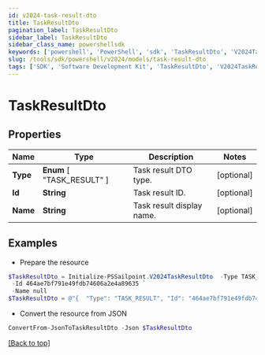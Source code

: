 ```yaml
---
id: v2024-task-result-dto
title: TaskResultDto
pagination_label: TaskResultDto
sidebar_label: TaskResultDto
sidebar_class_name: powershellsdk
keywords: ['powershell', 'PowerShell', 'sdk', 'TaskResultDto', 'V2024TaskResultDto'] 
slug: /tools/sdk/powershell/v2024/models/task-result-dto
tags: ['SDK', 'Software Development Kit', 'TaskResultDto', 'V2024TaskResultDto']
---
```



# TaskResultDto

## Properties

Name | Type | Description | Notes
------------ | ------------- | ------------- | -------------
**Type** |  **Enum** [  "TASK_RESULT" ] | Task result DTO type. | [optional] 
**Id** | **String** | Task result ID. | [optional] 
**Name** | **String** | Task result display name. | [optional] 

## Examples

- Prepare the resource
```powershell
$TaskResultDto = Initialize-PSSailpoint.V2024TaskResultDto  -Type TASK_RESULT `
 -Id 464ae7bf791e49fdb74606a2e4a89635 `
 -Name null
$TaskResultDto = @"{  "Type": "TASK_RESULT", "Id": "464ae7bf791e49fdb74606a2e4a89635", "Name": "null" }"@
```

- Convert the resource from JSON
```powershell
ConvertFrom-JsonToTaskResultDto -Json $TaskResultDto
```


[[Back to top]](#) 


